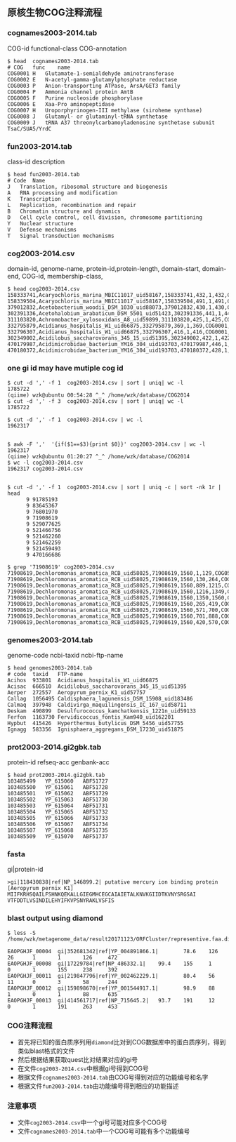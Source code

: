 ## 原核生物COG注释流程


### cognames2003-2014.tab
COG-id functional-class COG-annotation
```
$ head  cognames2003-2014.tab
# COG	func	name
COG0001	H	Glutamate-1-semialdehyde aminotransferase
COG0002	E	N-acetyl-gamma-glutamylphosphate reductase
COG0003	P	Anion-transporting ATPase, ArsA/GET3 family
COG0004	P	Ammonia channel protein AmtB
COG0005	F	Purine nucleoside phosphorylase
COG0006	E	Xaa-Pro aminopeptidase
COG0007	H	Uroporphyrinogen-III methylase (siroheme synthase)
COG0008	J	Glutamyl- or glutaminyl-tRNA synthetase
COG0009	J	tRNA A37 threonylcarbamoyladenosine synthetase subunit TsaC/SUA5/YrdC
```

### fun2003-2014.tab
class-id description
```
$ head fun2003-2014.tab
# Code	Name
J	Translation, ribosomal structure and biogenesis
A	RNA processing and modification
K	Transcription
L	Replication, recombination and repair
B	Chromatin structure and dynamics
D	Cell cycle control, cell division, chromosome partitioning
Y	Nuclear structure
V	Defense mechanisms
T	Signal transduction mechanisms
```

### cog2003-2014.csv
domain-id, genome-name, protein-id,protein-length,
domain-start, domain-end, COG-id, membership-class,
```
$ head cog2003-2014.csv
158333741,Acaryochloris_marina_MBIC11017_uid58167,158333741,432,1,432,COG0001,0,
158339504,Acaryochloris_marina_MBIC11017_uid58167,158339504,491,1,491,COG0001,0,
379012832,Acetobacterium_woodii_DSM_1030_uid88073,379012832,430,1,430,COG0001,0,
302391336,Acetohalobium_arabaticum_DSM_5501_uid51423,302391336,441,1,441,COG0001,0,
311103820,Achromobacter_xylosoxidans_A8_uid59899,311103820,425,1,425,COG0001,0,
332795879,Acidianus_hospitalis_W1_uid66875,332795879,369,1,369,COG0001,0,
332796307,Acidianus_hospitalis_W1_uid66875,332796307,416,1,416,COG0001,0,
302349002,Acidilobus_saccharovorans_345_15_uid51395,302349002,422,1,422,COG0001,0,
470179987,Acidimicrobidae_bacterium_YM16_304_uid193703,470179987,446,1,446,COG0001,0,
470180372,Acidimicrobidae_bacterium_YM16_304_uid193703,470180372,428,1,428,COG0001,0,
```

### one gi id may have mutiple cog id
```
$ cut -d ',' -f 1  cog2003-2014.csv | sort | uniq| wc -l 
1785722
(qiime) wzk@ubuntu 00:54:28 ^_^ /home/wzk/database/COG2014 
$ cut -d ',' -f 3  cog2003-2014.csv | sort | uniq| wc -l 
1785722

$ cut -d ',' -f 1  cog2003-2014.csv | wc -l 
1962317


$ awk -F ','  '{if($1==$3){print $0}}' cog2003-2014.csv | wc -l 
1962317
(qiime) wzk@ubuntu 01:20:27 ^_^ /home/wzk/database/COG2014 
$ wc -l cog2003-2014.csv
1962317 cog2003-2014.csv


$ cut -d ',' -f 1  cog2003-2014.csv | sort | uniq -c | sort -nk 1r | head 
      9 91785193
      9 83645367
      9 76801970
      9 71908619
      9 529077625
      9 521466756
      9 521462260
      9 521462259
      9 521459493
      9 470166686

$ grep '71908619' cog2003-2014.csv
71908619,Dechloromonas_aromatica_RCB_uid58025,71908619,1560,1,129,COG0517,1,
71908619,Dechloromonas_aromatica_RCB_uid58025,71908619,1560,130,264,COG0517,1,
71908619,Dechloromonas_aromatica_RCB_uid58025,71908619,1560,889,1215,COG0642,1,
71908619,Dechloromonas_aromatica_RCB_uid58025,71908619,1560,1216,1349,COG0784,1,
71908619,Dechloromonas_aromatica_RCB_uid58025,71908619,1560,1350,1560,COG2198,1,
71908619,Dechloromonas_aromatica_RCB_uid58025,71908619,1560,265,419,COG2202,1,
71908619,Dechloromonas_aromatica_RCB_uid58025,71908619,1560,571,700,COG2202,1,
71908619,Dechloromonas_aromatica_RCB_uid58025,71908619,1560,701,888,COG2202,1,
71908619,Dechloromonas_aromatica_RCB_uid58025,71908619,1560,420,570,COG2203,1,
```

### genomes2003-2014.tab

genome-code ncbi-taxid ncbi-ftp-name
```
$ head genomes2003-2014.tab
# code	taxid	FTP-name
Acihos	933801	Acidianus_hospitalis_W1_uid66875
Acisac	666510	Acidilobus_saccharovorans_345_15_uid51395
Aerper	272557	Aeropyrum_pernix_K1_uid57757
Callag	1056495	Caldisphaera_lagunensis_DSM_15908_uid183486
Calmaq	397948	Caldivirga_maquilingensis_IC_167_uid58711
Deskam	490899	Desulfurococcus_kamchatkensis_1221n_uid59133
Ferfon	1163730	Fervidicoccus_fontis_Kam940_uid162201
Hypbut	415426	Hyperthermus_butylicus_DSM_5456_uid57755
Ignagg	583356	Ignisphaera_aggregans_DSM_17230_uid51875
```

### prot2003-2014.gi2gbk.tab
protein-id refseq-acc genbank-acc
```
$ head prot2003-2014.gi2gbk.tab
103485499	YP_615060	ABF51727
103485500	YP_615061	ABF51728
103485501	YP_615062	ABF51729
103485502	YP_615063	ABF51730
103485503	YP_615064	ABF51731
103485504	YP_615065	ABF51732
103485505	YP_615066	ABF51733
103485506	YP_615067	ABF51734
103485507	YP_615068	ABF51735
103485509	YP_615070	ABF51737
```


### fasta
gi|protein-id
```
>gi|118430838|ref|NP_146899.2| putative mercury ion binding protein
[Aeropyrum pernix K1]
MIIFKRHSQAILFSHNKQEKALLGIEGMHCEGCAIAIETALKNVKGIIDTKVNYSRGSAI
VTFDDTLVSINDILEHYIFKVPSNYRAKLVSFIS
```

### blast output using diamond
```
$ less -S /home/wzk/metagenome_data/result20171123/ORFCluster/representive.faa.diamond

EAOPGHJF_00004  gi|352681342|ref|YP_004891866.1|        78.6    126     26      1       1       126     472
EAOPGHJF_00008  gi|17229784|ref|NP_486332.1|    99.4    155     1       0       1       155     238     392
EAOPGHJF_00011  gi|219847796|ref|YP_002462229.1|        80.4    56      11      0       3       58      244
EAOPGHJF_00012  gi|159898670|ref|YP_001544917.1|        98.9    88      1       0       1       88      635
EAOPGHJF_00013  gi|414561717|ref|NP_715645.2|   93.7    191     12      0       1       191     263     453
```


### COG注释流程
* 首先将已知的蛋白质序列用`diamond`比对到COG数据库中的蛋白质序列，得到类似blast格式的文件
* 然后根据结果获取quest比对结果对应的gi号
* 在文件`cog2003-2014.csv`中根据gi号得到COG号
* 根据文件`cognames2003-2014.tab`由COG号得到对应的功能编号和名字
* 根据文件`fun2003-2014.tab`由功能编号得到相应的功能描述

### 注意事项
* 文件`cog2003-2014.csv`中一个gi号可能对应多个COG号
* 文件`cognames2003-2014.tab`中一个COG号可能有多个功能编号
